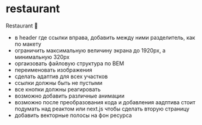 # restaurant
Restaurant &#127812;

- в header где ссылки вправа, добавить между ними разделитель, как по макету
- ограничить максимальную величину экрана до 1920px, а минимальную 320px
- оргаизовать файловую структура по BEM
- переименовать изображения
- сделать адаптив для всех участков
- ссылки должны быть не пустыми
- все кнопки должны реагировать
- возможно добавить различные анимации
- возможно после преобразования кода и добавления аадптива стоит подумать над реактом или next.js чтобы сделать вторую страницу
- добавить векторные полосы на фон ресурса